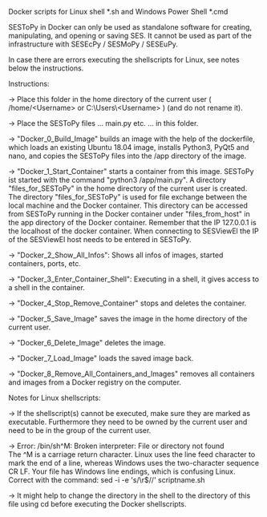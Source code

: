Docker scripts for Linux shell *.sh and Windows Power Shell *.cmd

SESToPy in Docker can only be used as standalone software for creating, manipulating, and opening or saving SES. It cannot be used as part of the infrastructure with SESEcPy / SESMoPy / SESEuPy.

In case there are errors executing the shellscripts for Linux, see notes below the instructions.

Instructions:

-> Place this folder in the home directory of the current user ( /home/\<Username> or C:\Users\\\<Username> ) (and do not rename it).

-> Place the SESToPy files ... main.py etc. ... in this folder.

-> "Docker_0_Build_Image" builds an image with the help of the dockerfile, which loads an existing Ubuntu 18.04 image, installs Python3, PyQt5 and nano, and copies the SESToPy files into the /app directory of the image. 

-> "Docker_1_Start_Container" starts a container from this image. SESToPy ist started with the command "python3 /app/main.py". A directory "files_for_SESToPy" in the home directory of the current user is created. The directory "files_for_SESToPy" is used for file exchange between the local machine and the Docker container. This directory can be accessed from SESToPy running in the Docker container under "files_from_host" in the app directory of the Docker container. Remember that the IP 127.0.0.1 is the localhost of the docker container. When connecting to SESViewEl the IP of the SESViewEl host needs to be entered in SESToPy.

-> "Docker_2_Show_All_Infos": Shows all infos of images, started containers, ports, etc.

-> "Docker_3_Enter_Container_Shell": Executing in a shell, it gives access to a shell in the container.

-> "Docker_4_Stop_Remove_Container" stops and deletes the container.

-> "Docker_5_Save_Image" saves the image in the home directory of the current user.

-> "Docker_6_Delete_Image" deletes the image.

-> "Docker_7_Load_Image" loads the saved image back.

-> "Docker_8_Remove_All_Containers_and_Images" removes all containers and images from a Docker registry on the computer.

Notes for Linux shellscripts:

-> If the shellscript(s) cannot be executed, make sure they are marked as executable. Furthermore they need to be owned by the current user and need to be in the group of the current user.

-> Error: /bin/sh^M: Broken interpreter: File or directory not found  
   The ^M is a carriage return character. Linux uses the line feed character to mark the end of a line, whereas Windows uses the two-character sequence CR LF. Your file has Windows line endings, which is confusing Linux. Correct with the command:
   sed -i -e 's/\r$//' scriptname.sh

-> It might help to change the directory in the shell to the directory of this file using cd before executing the Docker shellscripts.
